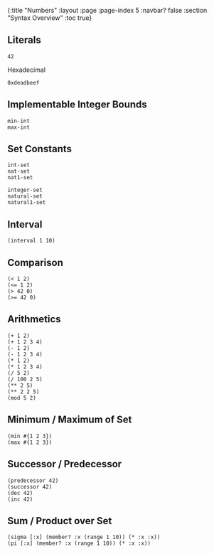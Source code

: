 {:title "Numbers"
 :layout :page
 :page-index 5
 :navbar? false
 :section "Syntax Overview"
 :toc true}

## Literals

```lisb
42
```

Hexadecimal

```b-expr
0xdeadbeef
```

## Implementable Integer Bounds

```lisb
min-int
max-int
```

## Set Constants

```lisb
int-set
nat-set
nat1-set
```

```lisb
integer-set
natural-set
natural1-set
```


## Interval

```lisb
(interval 1 10)
```

## Comparison

```lisb
(< 1 2)
(<= 1 2)
(> 42 0)
(>= 42 0)
```

## Arithmetics

```lisb
(+ 1 2)
(+ 1 2 3 4)
(- 1 2)
(- 1 2 3 4)
(* 1 2)
(* 1 2 3 4)
(/ 5 2)
(/ 100 2 5)
(** 2 5) 
(** 2 2 5) 
(mod 5 2)
```

## Minimum / Maximum of Set

```lisb
(min #{1 2 3})
(max #{1 2 3})
```

## Successor / Predecessor

```lisb
(predecessor 42)
(successor 42)
(dec 42)
(inc 42)
```


## Sum / Product over Set

```lisb
(sigma [:x] (member? :x (range 1 10)) (* :x :x))
(pi [:x] (member? :x (range 1 10)) (* :x :x))
```

